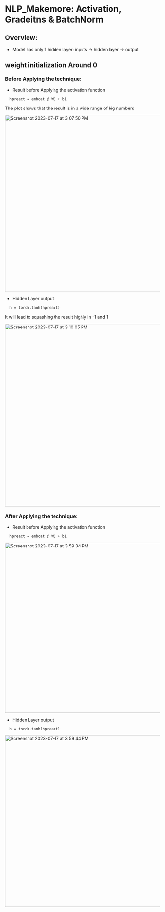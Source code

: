 # NLP_Makemore: Activation, Gradeitns & BatchNorm

## Overview:
- Model has only 1 hidden layer: inputs -> hidden layer -> output

## weight initialization Around 0

### Before Applying the technique:

- Result before Applying the activation function
```
  hpreact = embcat @ W1 + b1
```
The plot shows that the result is in a wide range of big numbers

<img width="573" alt="Screenshot 2023-07-17 at 3 07 50 PM" src="https://github.com/phongvu009/NLP_Makemore_Activation-Gradeitns/assets/54299527/dc642a08-0cb6-4802-9188-d2f7da73544b">


- Hidden Layer output
```
  h = torch.tanh(hpreact)
```
It will lead to squashing the result highly in -1 and 1

<img width="592" alt="Screenshot 2023-07-17 at 3 10 05 PM" src="https://github.com/phongvu009/NLP_Makemore_Activation-Gradeitns/assets/54299527/aa447795-9824-46d4-8c9b-42bd33a9b898">


### After Applying the technique:
- Result before Applying the activation function
```
  hpreact = embcat @ W1 + b1
```
<img width="552" alt="Screenshot 2023-07-17 at 3 59 34 PM" src="https://github.com/phongvu009/NLP_Makemore_Activation-Gradeitns/assets/54299527/5c374f46-fdfc-43c1-ba63-26752290c71d">

- Hidden Layer output
```
  h = torch.tanh(hpreact)
```
<img width="556" alt="Screenshot 2023-07-17 at 3 59 44 PM" src="https://github.com/phongvu009/NLP_Makemore_Activation-Gradeitns/assets/54299527/934b30ca-e806-4665-b258-1261619823f8">

